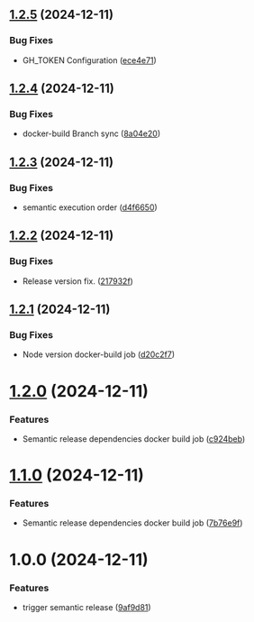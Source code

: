 ## [1.2.5](https://github.com/devopsx-keepcoding/martian-bank/compare/v1.2.4...v1.2.5) (2024-12-11)


### Bug Fixes

* GH_TOKEN Configuration ([ece4e71](https://github.com/devopsx-keepcoding/martian-bank/commit/ece4e711323fe6a0c73e571fc89d849f58813607))

## [1.2.4](https://github.com/devopsx-keepcoding/martian-bank/compare/v1.2.3...v1.2.4) (2024-12-11)


### Bug Fixes

* docker-build Branch sync ([8a04e20](https://github.com/devopsx-keepcoding/martian-bank/commit/8a04e20c3c080365e38e223d6b13ace1d5e2ef7f))

## [1.2.3](https://github.com/devopsx-keepcoding/martian-bank/compare/v1.2.2...v1.2.3) (2024-12-11)


### Bug Fixes

* semantic execution order ([d4f6650](https://github.com/devopsx-keepcoding/martian-bank/commit/d4f6650ae59a2279bcd475b07e0657da844e0901))

## [1.2.2](https://github.com/devopsx-keepcoding/martian-bank/compare/v1.2.1...v1.2.2) (2024-12-11)


### Bug Fixes

* Release version fix. ([217932f](https://github.com/devopsx-keepcoding/martian-bank/commit/217932fb71fd680ddf8ffb4ce9de106dc4496409))

## [1.2.1](https://github.com/devopsx-keepcoding/martian-bank/compare/v1.2.0...v1.2.1) (2024-12-11)


### Bug Fixes

* Node version docker-build job ([d20c2f7](https://github.com/devopsx-keepcoding/martian-bank/commit/d20c2f7f71ba8e2a929f5c977037eedc9bf00529))

# [1.2.0](https://github.com/devopsx-keepcoding/martian-bank/compare/v1.1.0...v1.2.0) (2024-12-11)


### Features

* Semantic release dependencies docker build job ([c924beb](https://github.com/devopsx-keepcoding/martian-bank/commit/c924bebb29f4890d0ba660494d250963f0bcee86))

# [1.1.0](https://github.com/devopsx-keepcoding/martian-bank/compare/v1.0.0...v1.1.0) (2024-12-11)


### Features

* Semantic release dependencies docker build job ([7b76e9f](https://github.com/devopsx-keepcoding/martian-bank/commit/7b76e9f9b4cb6add93904ccc68dff4882d749938))

# 1.0.0 (2024-12-11)


### Features

* trigger semantic release ([9af9d81](https://github.com/devopsx-keepcoding/martian-bank/commit/9af9d81e883fd3d2d3f2e83779b216a5f78367c3))
